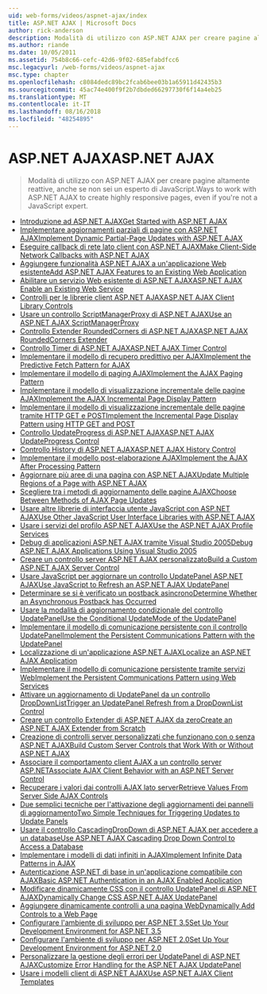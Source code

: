 ```yaml
---
uid: web-forms/videos/aspnet-ajax/index
title: ASP.NET AJAX | Microsoft Docs
author: rick-anderson
description: Modalità di utilizzo con ASP.NET AJAX per creare pagine altamente reattive, anche se non sei un esperto di JavaScript.
ms.author: riande
ms.date: 10/05/2011
ms.assetid: 754b8c66-cefc-42d6-9f02-685efabdfcc6
msc.legacyurl: /web-forms/videos/aspnet-ajax
msc.type: chapter
ms.openlocfilehash: c8084dedc89bc2fcab6bee03b1a65911d42435b3
ms.sourcegitcommit: 45ac74e400f9f2b7dbded66297730f6f14a4eb25
ms.translationtype: MT
ms.contentlocale: it-IT
ms.lasthandoff: 08/16/2018
ms.locfileid: "48254895"
---
```

<a name="aspnet-ajax"></a><span data-ttu-id="50fc8-103">ASP.NET AJAX</span><span class="sxs-lookup"><span data-stu-id="50fc8-103">ASP.NET AJAX</span></span>
====================
> <span data-ttu-id="50fc8-104">Modalità di utilizzo con ASP.NET AJAX per creare pagine altamente reattive, anche se non sei un esperto di JavaScript.</span><span class="sxs-lookup"><span data-stu-id="50fc8-104">Ways to work with ASP.NET AJAX to create highly responsive pages, even if you're not a JavaScript expert.</span></span>


- [<span data-ttu-id="50fc8-105">Introduzione ad ASP.NET AJAX</span><span class="sxs-lookup"><span data-stu-id="50fc8-105">Get Started with ASP.NET AJAX</span></span>](how-do-i-get-started-with-aspnet-ajax.md)
- [<span data-ttu-id="50fc8-106">Implementare aggiornamenti parziali di pagine con ASP.NET AJAX</span><span class="sxs-lookup"><span data-stu-id="50fc8-106">Implement Dynamic Partial-Page Updates with ASP.NET AJAX</span></span>](how-do-i-implement-dynamic-partial-page-updates-with-aspnet-ajax.md)
- [<span data-ttu-id="50fc8-107">Eseguire callback di rete lato client con ASP.NET AJAX</span><span class="sxs-lookup"><span data-stu-id="50fc8-107">Make Client-Side Network Callbacks with ASP.NET AJAX</span></span>](how-do-i-make-client-side-network-callbacks-with-aspnet-ajax.md)
- [<span data-ttu-id="50fc8-108">Aggiungere funzionalità ASP.NET AJAX a un'applicazione Web esistente</span><span class="sxs-lookup"><span data-stu-id="50fc8-108">Add ASP.NET AJAX Features to an Existing Web Application</span></span>](how-do-i-add-aspnet-ajax-features-to-an-existing-web-application.md)
- [<span data-ttu-id="50fc8-109">Abilitare un servizio Web esistente di ASP.NET AJAX</span><span class="sxs-lookup"><span data-stu-id="50fc8-109">ASP.NET AJAX Enable an Existing Web Service</span></span>](how-do-i-aspnet-ajax-enable-an-existing-web-service.md)
- [<span data-ttu-id="50fc8-110">Controlli per le librerie client ASP.NET AJAX</span><span class="sxs-lookup"><span data-stu-id="50fc8-110">ASP.NET AJAX Client Library Controls</span></span>](how-do-i-use-the-aspnet-ajax-client-library-controls.md)
- [<span data-ttu-id="50fc8-111">Usare un controllo ScriptManagerProxy di ASP.NET AJAX</span><span class="sxs-lookup"><span data-stu-id="50fc8-111">Use an ASP.NET AJAX ScriptManagerProxy</span></span>](how-do-i-use-an-aspnet-ajax-scriptmanagerproxy.md)
- [<span data-ttu-id="50fc8-112">Controllo Extender RoundedCorners di ASP.NET AJAX</span><span class="sxs-lookup"><span data-stu-id="50fc8-112">ASP.NET AJAX RoundedCorners Extender</span></span>](how-do-i-use-the-aspnet-ajax-roundedcorners-extender.md)
- [<span data-ttu-id="50fc8-113">Controllo Timer di ASP.NET AJAX</span><span class="sxs-lookup"><span data-stu-id="50fc8-113">ASP.NET AJAX Timer Control</span></span>](how-do-i-use-the-aspnet-ajax-timer-control.md)
- [<span data-ttu-id="50fc8-114">Implementare il modello di recupero predittivo per AJAX</span><span class="sxs-lookup"><span data-stu-id="50fc8-114">Implement the Predictive Fetch Pattern for AJAX</span></span>](how-do-i-implement-the-predictive-fetch-pattern-for-ajax.md)
- [<span data-ttu-id="50fc8-115">Implementare il modello di paging AJAX</span><span class="sxs-lookup"><span data-stu-id="50fc8-115">Implement the AJAX Paging Pattern</span></span>](how-do-i-implement-the-ajax-paging-pattern.md)
- [<span data-ttu-id="50fc8-116">Implementare il modello di visualizzazione incrementale delle pagine AJAX</span><span class="sxs-lookup"><span data-stu-id="50fc8-116">Implement the AJAX Incremental Page Display Pattern</span></span>](how-do-i-implement-the-ajax-incremental-page-display-pattern.md)
- [<span data-ttu-id="50fc8-117">Implementare il modello di visualizzazione incrementale delle pagine tramite HTTP GET e POST</span><span class="sxs-lookup"><span data-stu-id="50fc8-117">Implement the Incremental Page Display Pattern using HTTP GET and POST</span></span>](how-do-i-implement-the-incremental-page-display-pattern-using-http-get-and-post.md)
- [<span data-ttu-id="50fc8-118">Controllo UpdateProgress di ASP.NET AJAX</span><span class="sxs-lookup"><span data-stu-id="50fc8-118">ASP.NET AJAX UpdateProgress Control</span></span>](how-do-i-use-the-aspnet-ajax-updateprogress-control.md)
- [<span data-ttu-id="50fc8-119">Controllo History di ASP.NET AJAX</span><span class="sxs-lookup"><span data-stu-id="50fc8-119">ASP.NET AJAX History Control</span></span>](how-do-i-use-the-aspnet-ajax-history-control.md)
- [<span data-ttu-id="50fc8-120">Implementare il modello post-elaborazione AJAX</span><span class="sxs-lookup"><span data-stu-id="50fc8-120">Implement the AJAX After Processing Pattern</span></span>](how-do-i-implement-the-ajax-after-processing-pattern.md)
- [<span data-ttu-id="50fc8-121">Aggiornare più aree di una pagina con ASP.NET AJAX</span><span class="sxs-lookup"><span data-stu-id="50fc8-121">Update Multiple Regions of a Page with ASP.NET AJAX</span></span>](how-do-i-update-multiple-regions-of-a-page-with-aspnet-ajax.md)
- [<span data-ttu-id="50fc8-122">Scegliere tra i metodi di aggiornamento delle pagine AJAX</span><span class="sxs-lookup"><span data-stu-id="50fc8-122">Choose Between Methods of AJAX Page Updates</span></span>](how-do-i-choose-between-methods-of-ajax-page-updates.md)
- [<span data-ttu-id="50fc8-123">Usare altre librerie di interfaccia utente JavaScript con ASP.NET AJAX</span><span class="sxs-lookup"><span data-stu-id="50fc8-123">Use Other JavaScript User Interface Libraries with ASP.NET AJAX</span></span>](how-do-i-use-other-javascript-user-interface-libraries-with-aspnet-ajax.md)
- [<span data-ttu-id="50fc8-124">Usare i servizi del profilo ASP.NET AJAX</span><span class="sxs-lookup"><span data-stu-id="50fc8-124">Use the ASP.NET AJAX Profile Services</span></span>](how-do-i-use-the-aspnet-ajax-profile-services.md)
- [<span data-ttu-id="50fc8-125">Debug di applicazioni ASP.NET AJAX tramite Visual Studio 2005</span><span class="sxs-lookup"><span data-stu-id="50fc8-125">Debug ASP.NET AJAX Applications Using Visual Studio 2005</span></span>](how-do-i-debug-aspnet-ajax-applications-using-visual-studio-2005.md)
- [<span data-ttu-id="50fc8-126">Creare un controllo server ASP.NET AJAX personalizzato</span><span class="sxs-lookup"><span data-stu-id="50fc8-126">Build a Custom ASP.NET AJAX Server Control</span></span>](how-do-i-build-a-custom-aspnet-ajax-server-control.md)
- [<span data-ttu-id="50fc8-127">Usare JavaScript per aggiornare un controllo UpdatePanel ASP.NET AJAX</span><span class="sxs-lookup"><span data-stu-id="50fc8-127">Use JavaScript to Refresh an ASP.NET AJAX UpdatePanel</span></span>](how-do-i-use-javascript-to-refresh-an-aspnet-ajax-updatepanel.md)
- [<span data-ttu-id="50fc8-128">Determinare se si è verificato un postback asincrono</span><span class="sxs-lookup"><span data-stu-id="50fc8-128">Determine Whether an Asynchronous Postback has Occurred</span></span>](how-do-i-determine-whether-an-asynchronous-postback-has-occurred.md)
- [<span data-ttu-id="50fc8-129">Usare la modalità di aggiornamento condizionale del controllo UpdatePanel</span><span class="sxs-lookup"><span data-stu-id="50fc8-129">Use the Conditional UpdateMode of the UpdatePanel</span></span>](how-do-i-use-the-conditional-updatemode-of-the-updatepanel.md)
- [<span data-ttu-id="50fc8-130">Implementare il modello di comunicazione persistente con il controllo UpdatePanel</span><span class="sxs-lookup"><span data-stu-id="50fc8-130">Implement the Persistent Communications Pattern with the UpdatePanel</span></span>](how-do-i-implement-the-persistent-communications-pattern-with-the-updatepanel.md)
- [<span data-ttu-id="50fc8-131">Localizzazione di un'applicazione ASP.NET AJAX</span><span class="sxs-lookup"><span data-stu-id="50fc8-131">Localize an ASP.NET AJAX Application</span></span>](how-do-i-localize-an-aspnet-ajax-application.md)
- [<span data-ttu-id="50fc8-132">Implementare il modello di comunicazione persistente tramite servizi Web</span><span class="sxs-lookup"><span data-stu-id="50fc8-132">Implement the Persistent Communications Pattern using Web Services</span></span>](how-do-i-implement-the-persistent-communications-pattern-using-web-services.md)
- [<span data-ttu-id="50fc8-133">Attivare un aggiornamento di UpdatePanel da un controllo DropDownList</span><span class="sxs-lookup"><span data-stu-id="50fc8-133">Trigger an UpdatePanel Refresh from a DropDownList Control</span></span>](how-do-i-trigger-an-updatepanel-refresh-from-a-dropdownlist-control.md)
- [<span data-ttu-id="50fc8-134">Creare un controllo Extender di ASP.NET AJAX da zero</span><span class="sxs-lookup"><span data-stu-id="50fc8-134">Create an ASP.NET AJAX Extender from Scratch</span></span>](how-do-i-create-an-aspnet-ajax-extender-from-scratch.md)
- [<span data-ttu-id="50fc8-135">Creazione di controlli server personalizzati che funzionano con o senza ASP.NET AJAX</span><span class="sxs-lookup"><span data-stu-id="50fc8-135">Build Custom Server Controls that Work With or Without ASP.NET AJAX</span></span>](how-do-i-build-custom-server-controls-that-work-with-or-without-aspnet-ajax.md)
- [<span data-ttu-id="50fc8-136">Associare il comportamento client AJAX a un controllo server ASP.NET</span><span class="sxs-lookup"><span data-stu-id="50fc8-136">Associate AJAX Client Behavior with an ASP.NET Server Control</span></span>](how-do-i-associate-ajax-client-behavior-with-an-aspnet-server-control.md)
- [<span data-ttu-id="50fc8-137">Recuperare i valori dai controlli AJAX lato server</span><span class="sxs-lookup"><span data-stu-id="50fc8-137">Retrieve Values From Server Side AJAX Controls</span></span>](how-do-i-retrieve-values-from-server-side-ajax-controls.md)
- [<span data-ttu-id="50fc8-138">Due semplici tecniche per l'attivazione degli aggiornamenti dei pannelli di aggiornamento</span><span class="sxs-lookup"><span data-stu-id="50fc8-138">Two Simple Techniques for Triggering Updates to Update Panels</span></span>](two-simple-techniques-for-triggering-updates-to-update-panels.md)
- [<span data-ttu-id="50fc8-139">Usare il controllo CascadingDropDown di ASP.NET AJAX per accedere a un database</span><span class="sxs-lookup"><span data-stu-id="50fc8-139">Use ASP.NET AJAX Cascading Drop Down Control to Access a Database</span></span>](use-aspnet-ajax-cascading-drop-down-control-to-access-a-database.md)
- [<span data-ttu-id="50fc8-140">Implementare i modelli di dati infiniti in AJAX</span><span class="sxs-lookup"><span data-stu-id="50fc8-140">Implement Infinite Data Patterns in AJAX</span></span>](implement-infinite-data-patterns-in-ajax.md)
- [<span data-ttu-id="50fc8-141">Autenticazione ASP.NET di base in un'applicazione compatibile con AJAX</span><span class="sxs-lookup"><span data-stu-id="50fc8-141">Basic ASP.NET Authentication in an AJAX Enabled Application</span></span>](basic-aspnet-authentication-in-an-ajax-enabled-application.md)
- [<span data-ttu-id="50fc8-142">Modificare dinamicamente CSS con il controllo UpdatePanel di ASP.NET AJAX</span><span class="sxs-lookup"><span data-stu-id="50fc8-142">Dynamically Change CSS ASP.NET AJAX UpdatePanel</span></span>](how-to-dynamically-change-css-using-the-aspnet-ajax-updatepanel.md)
- [<span data-ttu-id="50fc8-143">Aggiungere dinamicamente controlli a una pagina Web</span><span class="sxs-lookup"><span data-stu-id="50fc8-143">Dynamically Add Controls to a Web Page</span></span>](how-to-dynamically-add-controls-to-a-web-page.md)
- [<span data-ttu-id="50fc8-144">Configurare l'ambiente di sviluppo per ASP.NET 3.5</span><span class="sxs-lookup"><span data-stu-id="50fc8-144">Set Up Your Development Environment for ASP.NET 3.5</span></span>](set-up-your-development-environment-for-aspnet-35.md)
- [<span data-ttu-id="50fc8-145">Configurare l'ambiente di sviluppo per ASP.NET 2.0</span><span class="sxs-lookup"><span data-stu-id="50fc8-145">Set Up Your Development Environment for ASP.NET 2.0</span></span>](set-up-your-development-environment-for-aspnet-20.md)
- [<span data-ttu-id="50fc8-146">Personalizzare la gestione degli errori per UpdatePanel di ASP.NET AJAX</span><span class="sxs-lookup"><span data-stu-id="50fc8-146">Customize Error Handling for the ASP.NET AJAX UpdatePanel</span></span>](how-do-i-customize-error-handling-for-the-aspnet-ajax-updatepanel.md)
- [<span data-ttu-id="50fc8-147">Usare i modelli client di ASP.NET AJAX</span><span class="sxs-lookup"><span data-stu-id="50fc8-147">Use ASP.NET AJAX Client Templates</span></span>](how-do-i-use-aspnet-ajax-client-templates.md)
